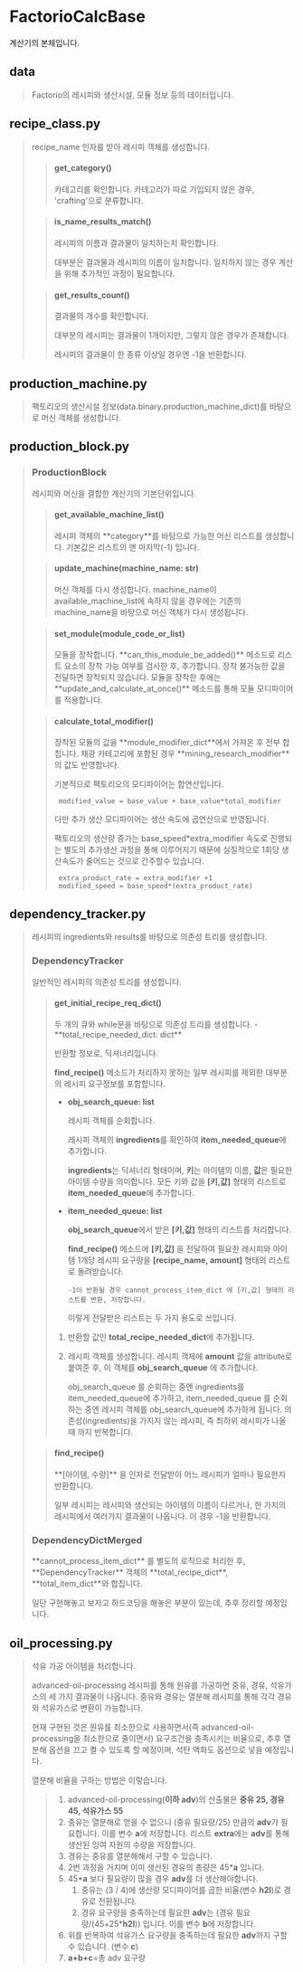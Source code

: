 # FactorioCalcBase
계산기의 본체입니다.

<h2>data</h2>

>Factorio의 레시피와 생산시설, 모듈 정보 등의 데이터입니다. 

<h2>recipe_class.py</h2>
    
>    recipe_name 인자를 받아 레시피 객체를 생성합니다.
>>
>> <h4>get_category()</h4>
>>카테고리를 확인합니다. 카테고리가 따로 기입되지 않은 경우, 'crafting'으로 분류합니다.
>
>><h4>is_name_results_match()</h4>
>>
>>레시피의 이름과 결과물이 일치하는지 확인합니다.
>>
>>대부분은 결과물과 레시피의 이름이 일치합니다. 일치하지 않는 경우 계산을 위해 추가적인 과정이 필요합니다.
>
>><h4>get_results_count()</h4>
>>결과물의 개수를 확인합니다. 
>>
>>대부분의 레시피는 결과물이 1개이지만, 그렇지 않은 경우가 존재합니다.
>>
>>레시피의 결과물이 한 종류 이상일 경우엔 -1을 반환합니다.

<h2>production_machine.py</h2>

>팩토리오의 생산시설 정보(data.binary.production_machine_dict)를 바탕으로 머신 객체를 생성합니다. 

<h2>production_block.py</h2>

> <h3>ProductionBlock</h3>
> 레시피와 머신을 결합한 계산기의 기본단위입니다.
>
>> <h4>get_available_machine_list()</h4> 
>> 레시피 객체의 **category**를 바탕으로 가능한 머신 리스트를 생성합니다. 기본값은 리스트의 맨 마지막(-1) 입니다.
> 
>><h4>update_machine(machine_name: str)</h4>
>> 머신 객체를 다시 생성합니다. machine_name이 available_machine_list에 속하지 않을 경우에는 기존의 machine_name을 바탕으로 머신 객체가 다시 생성됩니다.
>
>><h4>set_module(module_code_or_list)</h4>
>> 모듈을 장착합니다. **can_this_module_be_added()** 메소드로 리스트 요소의 장착 가능 여부를 검사한 후, 추가합니다. 장착 불가능한 값을 전달하면 장착되지 않습니다.
>> 모듈을 장착한 후에는 **update_and_calculate_at_once()** 메소드를 통해 모듈 모디파이어를 적용합니다.
>
>><h4>calculate_total_modifier()</h4>
>> 장착된 모듈의 값을 **module_modifier_dict**에서 가져온 후 전부 합칩니다.
>> 채광 카테고리에 포함된 경우 **mining_research_modifier**의 값도 반영합니다.
>>
>> 기본적으로 팩토리오의 모디파이어는 합연산입니다.
>>
>>      modified_value = base_value + base_value*total_modifier
>> 다만 추가 생산 모디파이어는 생산 속도에 곱연산으로 반영됩니다. 
>> 
>>팩토리오의 생산량 증가는 base_speed*extra_modifier 속도로 진행되는 별도의 추가생산 과정을 통해 이루어지기 때문에 실질적으로 1회당 생산속도가 줄어드는 것으로 간주할수 있습니다. 
>>      
>>      extra_product_rate = extra_modifier +1
>>      modified_speed = base_speed*(extra_product_rate)

<h2>dependency_tracker.py</h2>

>레시피의 ingredients와 results를 바탕으로 의존성 트리를 생성합니다.
>
><h3>DependencyTracker</h3>
>일반적인 레시피의 의존성 트리를 생성합니다.
>
>><h4>get_initial_recipe_req_dict()</h4>
>>두 개의 큐와 while문을 바탕으로 의존성 트리를 생성합니다.
>> - **total_recipe_needed_dict: dict**
>> 
>>   반환할 정보로, 딕셔너리입니다.
>>
>>   **find_recipe()** 메소드가 처리하지 못하는 일부 레시피를 제외한 대부분의 레시피 요구정보를 포함합니다.
>> 
>>   
>> - **obj_search_queue: list**
>> 
>>   레시피 객체를 순회합니다. 
>> 
>>   레시피 객체의 **ingredients**를 확인하여 **item_needed_queue**에 추가합니다.
>>   
>>   **ingredients**는 딕셔너리 형태이며, **키**는 아이템의 이름, **값**은 필요한 아이템 수량을 의미합니다. 모든 키와 값을 **[키,값]** 형태의 리스트로 **item_needed_queue**에 추가합니다.
>> 
>>   
>> - **item_needed_queue: list**
>>   
>>   **obj_search_queue**에서 받은 **[키,값]** 형태의 리스트를 처리합니다.
>>
>>   **find_recipe()** 메소드에 **[키,값]** 을 전달하여 필요한 레시피와 아이템 1개당 레시피 요구량을 **[recipe_name, amount]** 형태의 리스트로 돌려받습니다.
>>   
>>       -1이 반환될 경우 cannot_process_item_dict 에 [키,값] 형태의 리스트를 변환, 저장합니다.
>> 
>>    이렇게 전달받은 리스트는 두 가지 용도로 쓰입니다.
>>  1. 반환할 값인 **total_recipe_needed_dict**에 추가됩니다.
>>  2. 레시피 객체를 생성합니다. 레시피 객체에 **amount** 값을 attribute로 붙여준 후, 이 객체를 **obj_search_queue** 에 추가합니다. 
>>   
>> 
>>      obj_search_queue 를 순회하는 중엔 ingredients를 item_needed_queue에 추가하고,
>>      item_needed_queue 를 순회하는 중엔 레시피 객체를 obj_search_queue에 추가하게 됩니다.
>>      의존성(ingredients)을 가지지 않는 레시피, 즉 최하위 레시피가 나올 때 까지 반복합니다.
>
>><h4>find_recipe()</h4>
>>**[아이템, 수량]** 을 인자로 전달받아 어느 레시피가 얼마나 필요한지 반환합니다.
>> 
>> 일부 레시피는 레시피와 생산되는 아이템의 이름이 다르거나, 한 가지의 레시피에서 여러가지 결과물이 나옵니다. 이 경우 -1을 반환합니다.
> 
><h3>DependencyDictMerged</h3>
>**cannot_process_item_dict** 를 별도의 로직으로 처리한 후, **DependencyTracker** 객체의 **total_recipe_dict**, **total_item_dict**와 합칩니다. 
>
>일단 구현해놓고 보자고 하드코딩을 해놓은 부분이 있는데, 추후 정리할 예정입니다.

<h2>oil_processing.py</h2>

>석유 가공 아이템을 처리합니다. 
>
>advanced-oil-processing 레시피를 통해 원유를 가공하면 중유, 경유, 석유가스의 세 가지 결과물이 나옵니다. 중유와 경유는 열분해 레시피를 통해 각각 경유와 석유가스로 변환이 가능합니다.
>
>현재 구현된 것은 원유를 최소한으로 사용하면서(즉 advanced-oil-processing을 최소한으로 줄이면서) 요구조건을 충족시키는 비율으로, 추후 열분해 옵션을 끄고 켤 수 있도록 할 예정이며, 석탄 액화도 옵션으로 넣을 예정입니다.
>
>열분해 비율을 구하는 방법은 이렇습니다.
>
>> 1. advanced-oil-processing(**이하 adv**)의 산출물은 **중유 25, 경유 45, 석유가스 55**
>> 2. 중유는 열분해로 얻을 수 없으니 (중유 필요량/25) 만큼의 **adv**가 필요합니다. 이를 변수 **a**에 저장합니다. 리스트 **extra**에는 **adv**를 통해 생산된 잉여 자원의 수량을 저장합니다.
>> 3. 경유는 중유를 열분해해서 구할 수 있습니다.
>>   1. 2번 과정을 거치며 이미 생산된 경유의 총량은 45***a** 입니다.
>>   2. 45***a** 보다 필요량이 많을 경우 **adv**를 더 생산해야합니다.
>>       1. 중유는 (3 / 4)에 생산량 모디파이어를 곱한 비율(변수 **h2l**)로 경유로 전환됩니다.
>>       2. 경유 요구량을 충족하는데 필요한 **adv**는 (경유 필요량/(45+25***h2l**)) 입니다. 이를 변수 **b**에 저장합니다. 
>> 4. 위를 반복하여 석유가스 요구량을 충족하는데 필요한 **adv**까지 구할 수 있습니다. (변수 **c**)
>> 5. **a+b+c**=총 adv 요구량
